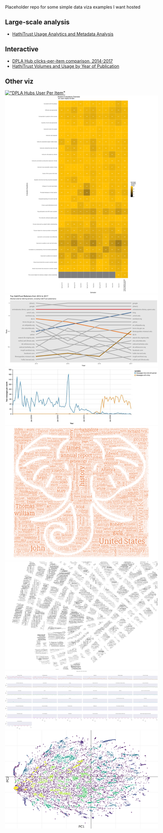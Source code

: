 Placeholder repo for some simple data viza examples I want hosted



## Large-scale analysis

- [HathiTrust Usage Analytics and Metadata Analysis](https://hadro.github.io/hathi_analysis/analysis.html)

## Interactive

- [DPLA Hub clicks-per-item comparison, 2014-2017](/dpla_hubs/half_year_dpla_hubs.html)
- [HathiTrust Volumes and Usage by Year of Publication](https://hadro.github.io/hathi_analysis/percentage_years.html)

## Other viz

[!["DPLA Hubs User Per Item"][dpla_use]](./images/dpla_hubs_use_per_item_six_months.gif)
[!["Pratt 654 Evalautions"][evaluations]](./images/evaluations.png)
[!["HathiTrust ranked referrers"][hathi_referrers]](./images/hathitrust_referrers_bump_chart_solo.png)
[!["text message analysis"][text_messages]](./images/Josh_text_messages.jpg)
[!["HathiTrust Search Word Cloud"][hathi_cloud]](./images/hathi_search_queries.png)
[!["Building Inspector Cloud lower Manhattan"][building_inspector]](./images/streets_8-48.png)
[!["Public Domain works in Subway Library][subway_library]](./images/subway_library_public_domain.png)
[!["NYPL titles in Hathitrust TSNE"][nypl_in_hathi_tsne]](./images/nypl_in_hathi.png)


[evaluations]: ./images/evaluations_700.png "Pratt 654 Evaluations"
[hathi_cloud]: ./images/hathi_search_queries_700.png "HathiTrust Search Word Cloud"
[hathi_referrers]: ./images/hathitrust_referrers_bump_chart_solo_700.png "HathiTrust ranked referrers"
[text_messages]: ./images/Josh_text_messages_700.jpg "Text message analysis"
[nypl_in_hathi_tsne]: ./images/nypl_in_hathi_700.png "NYPL titles in HathiTrust TSNE"
[building_inspector]: ./images/streets_8-48_700.png "Buildling Inspector Cloud lower Manhattan"
[subway_library]: ./images/subway_library_public_domain_700.png "Public Domain works in Subway Library"
[dpla_use]: ./images/dpla_hubs_use_per_item_six_months_700.png "DPLA Hubs User Per Item"
